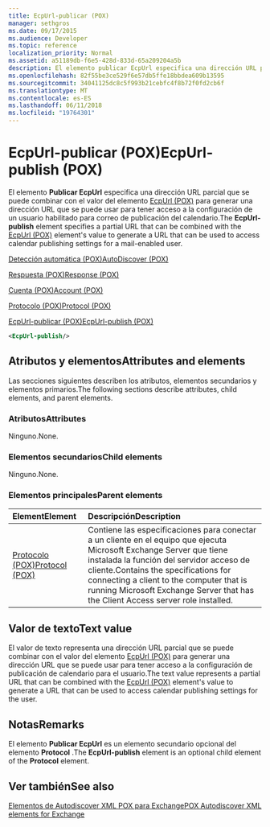 ```yaml
---
title: EcpUrl-publicar (POX)
manager: sethgros
ms.date: 09/17/2015
ms.audience: Developer
ms.topic: reference
localization_priority: Normal
ms.assetid: a51189db-f6e5-428d-833d-65a209204a5b
description: El elemento publicar EcpUrl especifica una dirección URL parcial que se puede combinar con el valor del elemento EcpUrl (POX) para generar una dirección URL que se puede usar para tener acceso a la configuración de un usuario habilitado para correo de publicación del calendario.
ms.openlocfilehash: 82f55be3ce529f6e57db5ffe18bbdea609b13595
ms.sourcegitcommit: 34041125dc8c5f993b21cebfc4f8b72f0fd2cb6f
ms.translationtype: MT
ms.contentlocale: es-ES
ms.lasthandoff: 06/11/2018
ms.locfileid: "19764301"
---
```

# <a name="ecpurl-publish-pox"></a><span data-ttu-id="e47dc-103">EcpUrl-publicar (POX)</span><span class="sxs-lookup"><span data-stu-id="e47dc-103">EcpUrl-publish (POX)</span></span>

<span data-ttu-id="e47dc-104">El elemento **Publicar EcpUrl** especifica una dirección URL parcial que se puede combinar con el valor del elemento [EcpUrl (POX)](ecpurl-pox.md) para generar una dirección URL que se puede usar para tener acceso a la configuración de un usuario habilitado para correo de publicación del calendario.</span><span class="sxs-lookup"><span data-stu-id="e47dc-104">The **EcpUrl-publish** element specifies a partial URL that can be combined with the [EcpUrl (POX)](ecpurl-pox.md) element's value to generate a URL that can be used to access calendar publishing settings for a mail-enabled user.</span></span> 
  
[<span data-ttu-id="e47dc-105">Detección automática (POX)</span><span class="sxs-lookup"><span data-stu-id="e47dc-105">AutoDiscover (POX)</span></span>](autodiscover-pox.md)
  
[<span data-ttu-id="e47dc-106">Respuesta (POX)</span><span class="sxs-lookup"><span data-stu-id="e47dc-106">Response (POX)</span></span>](response-pox.md)
  
[<span data-ttu-id="e47dc-107">Cuenta (POX)</span><span class="sxs-lookup"><span data-stu-id="e47dc-107">Account (POX)</span></span>](account-pox.md)
  
[<span data-ttu-id="e47dc-108">Protocolo (POX)</span><span class="sxs-lookup"><span data-stu-id="e47dc-108">Protocol (POX)</span></span>](protocol-pox.md)
  
[<span data-ttu-id="e47dc-109">EcpUrl-publicar (POX)</span><span class="sxs-lookup"><span data-stu-id="e47dc-109">EcpUrl-publish (POX)</span></span>](ecpurl-publish-pox.md)
  
```XML
<EcpUrl-publish/>
```

## <a name="attributes-and-elements"></a><span data-ttu-id="e47dc-110">Atributos y elementos</span><span class="sxs-lookup"><span data-stu-id="e47dc-110">Attributes and elements</span></span>

<span data-ttu-id="e47dc-111">Las secciones siguientes describen los atributos, elementos secundarios y elementos primarios.</span><span class="sxs-lookup"><span data-stu-id="e47dc-111">The following sections describe attributes, child elements, and parent elements.</span></span>
  
### <a name="attributes"></a><span data-ttu-id="e47dc-112">Atributos</span><span class="sxs-lookup"><span data-stu-id="e47dc-112">Attributes</span></span>

<span data-ttu-id="e47dc-113">Ninguno.</span><span class="sxs-lookup"><span data-stu-id="e47dc-113">None.</span></span>
  
### <a name="child-elements"></a><span data-ttu-id="e47dc-114">Elementos secundarios</span><span class="sxs-lookup"><span data-stu-id="e47dc-114">Child elements</span></span>

<span data-ttu-id="e47dc-115">Ninguno.</span><span class="sxs-lookup"><span data-stu-id="e47dc-115">None.</span></span>
  
### <a name="parent-elements"></a><span data-ttu-id="e47dc-116">Elementos principales</span><span class="sxs-lookup"><span data-stu-id="e47dc-116">Parent elements</span></span>

|<span data-ttu-id="e47dc-117">**Element**</span><span class="sxs-lookup"><span data-stu-id="e47dc-117">**Element**</span></span>|<span data-ttu-id="e47dc-118">**Descripción**</span><span class="sxs-lookup"><span data-stu-id="e47dc-118">**Description**</span></span>|
|:-----|:-----|
|[<span data-ttu-id="e47dc-119">Protocolo (POX)</span><span class="sxs-lookup"><span data-stu-id="e47dc-119">Protocol (POX)</span></span>](protocol-pox.md) <br/> |<span data-ttu-id="e47dc-120">Contiene las especificaciones para conectar a un cliente en el equipo que ejecuta Microsoft Exchange Server que tiene instalada la función del servidor acceso de cliente.</span><span class="sxs-lookup"><span data-stu-id="e47dc-120">Contains the specifications for connecting a client to the computer that is running Microsoft Exchange Server that has the Client Access server role installed.</span></span>  <br/> |
   
## <a name="text-value"></a><span data-ttu-id="e47dc-121">Valor de texto</span><span class="sxs-lookup"><span data-stu-id="e47dc-121">Text value</span></span>

<span data-ttu-id="e47dc-122">El valor de texto representa una dirección URL parcial que se puede combinar con el valor del elemento [EcpUrl (POX)](ecpurl-pox.md) para generar una dirección URL que se puede usar para tener acceso a la configuración de publicación de calendario para el usuario.</span><span class="sxs-lookup"><span data-stu-id="e47dc-122">The text value represents a partial URL that can be combined with the [EcpUrl (POX)](ecpurl-pox.md) element's value to generate a URL that can be used to access calendar publishing settings for the user.</span></span> 
  
## <a name="remarks"></a><span data-ttu-id="e47dc-123">Notas</span><span class="sxs-lookup"><span data-stu-id="e47dc-123">Remarks</span></span>

<span data-ttu-id="e47dc-124">El elemento **Publicar EcpUrl** es un elemento secundario opcional del elemento **Protocol** .</span><span class="sxs-lookup"><span data-stu-id="e47dc-124">The **EcpUrl-publish** element is an optional child element of the **Protocol** element.</span></span> 
  
## <a name="see-also"></a><span data-ttu-id="e47dc-125">Ver también</span><span class="sxs-lookup"><span data-stu-id="e47dc-125">See also</span></span>



[<span data-ttu-id="e47dc-126">Elementos de Autodiscover XML POX para Exchange</span><span class="sxs-lookup"><span data-stu-id="e47dc-126">POX Autodiscover XML elements for Exchange</span></span>](pox-autodiscover-xml-elements-for-exchange.md)

